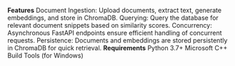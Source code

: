 **Features**
Document Ingestion: Upload documents, extract text, generate embeddings, and store in ChromaDB.
Querying: Query the database for relevant document snippets based on similarity scores.
Concurrency: Asynchronous FastAPI endpoints ensure efficient handling of concurrent requests.
Persistence: Documents and embeddings are stored persistently in ChromaDB for quick retrieval.
**Requirements**
Python 3.7+
Microsoft C++ Build Tools (for Windows)

